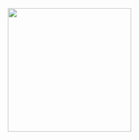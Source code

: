 <div align="center">
  <img src="https://github.com/code-with-Anson/code-with-Anson/blob/main/%E9%9C%9E%E9%9B%A8%E6%A8%B1%20x%20%E5%A4%A9%E5%85%89%E6%99%93-2-25.10.7.png" width=250>
</div>
